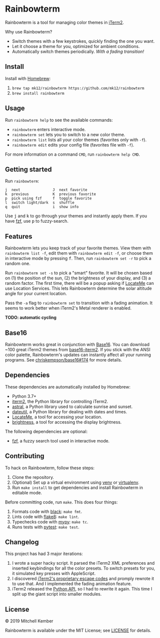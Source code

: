 # Rainbowterm

Rainbowterm is a tool for managing color themes in [iTerm2][].

Why use Rainbowterm?

- Switch themes with a few keystrokes, quickly finding the one you want.
- Let it choose a theme for you, optimized for ambient conditions.
- Automatically switch themes periodically. _With a fading transition!_

## Install

Install with [Homebrew][]:

1. `brew tap mk12/rainbowterm https://github.com/mk12/rainbowterm`
2. `brew install rainbowterm`

## Usage

Run `rainbowterm help` to see the available commands:

- `rainbowterm` enters interactive mode.
- `rainbowterm set` lets you to switch to a new color theme.
- `rainbowterm list` lists all your color themes (favorites only with `-f`).
- `rainbowterm edit` edits your config file (favorites file with `-f`).

For more information on a command `CMD`, run `rainbowterm help CMD`.

## Getting started

Run `rainbowterm`:

```
j  next               J  next favorite
k  previous           K  previous favorite
p  pick using fzf     f  toggle favorite
l  switch light/dark  s  shuffle
q  quit               i  show info
```

Use <kbd>j</kbd> and <kbd>k</kbd> to go through your themes and instantly apply them. If you have [fzf][], use <kbd>p</kbd> to fuzzy-search.

## Features

Rainbowterm lets you keep track of your favorite themes. View them with `rainbowterm list -f`, edit them with `rainbowterm edit -f`, or choose them in interactive mode by pressing <kbd>f</kbd>. Then, run `rainbowterm set -r` to pick a random one.

Run `rainbowterm set -s` to pick a "smart" favorite. It will be chosen based on (1) the position of the sun, (2) the brightness of your display, and (3) a random factor. The first time, there will be a popup asking if [LocateMe][] can use Location Services. This lets Rainbowterm determine the solar altitude angle for your current location.

Pass the `-a` flag to `rainbowterm set` to transition with a fading animation. It seems to work better when iTerm2's Metal renderer is enabled.

**TODO: automatic cycling**

## Base16

Rainbowterm works great in conjunction with [Base16][]. You can download ~100 great iTerm2 themes from [base16-iterm2][]. If you stick with the ANSI color palette, Rainbowterm's updates can instantly affect all your running programs. See [chriskempson/base16#174](https://github.com/chriskempson/base16/issues/174) for more details.

## Dependencies

These dependencies are automatically installed by Homebrew:

- Python 3.7+
- [iterm2][iterm2-py], the Python library for controlling iTerm2.
- [astral][], a Python library used to calculate sunrise and sunset.
- [dateutil][], a Python library for dealing with dates and times.
- [LocateMe][], a tool for accessing your location.
- [brightness][], a tool for accessing the display brightness.

The following dependencies are optional:

- [fzf][], a fuzzy search tool used in interactive mode.

## Contributing

To hack on Rainbowterm, follow these steps:

1. Clone the repository.
2. (Optional) Set up a virtual environment using  [venv][] or [virtualenv][].
3. Run `make install` to get dependencies and install Rainbowterm in editable mode.

Before committing code, run `make`. This does four things:

1. Formats code with [black][]: `make fmt`.
2. Lints code with [flake8][]: `make lint`.
3. Typechecks code with [mypy][]: `make tc`.
4. Runs tests with [pytest][]: `make test`.

## Changelog

This project has had 3 major iterations:

1. I wrote a super hacky script. It parsed the iTerm2 XML preferences and inserted keybindings for all the color presets. To switch presets for you, it simulated key presses with AppleScript.
2. I discovered [iTerm2's proprietary escape codes][escape] and promply rewrote it to use that. And I implemented the fading animation feature.
3. iTerm2 released the [Python API][python-api], so I had to rewrite it again. This time I split up the giant script into smaller modules.

## License

© 2019 Mitchell Kember

Rainbowterm is available under the MIT License; see [LICENSE](LICENSE.md) for details.

[astral]: https://github.com/sffjunkie/astral
[base16-iterm2]: https://github.com/martinlindhe/base16-iterm2
[Base16]: http://chriskempson.com/projects/base16
[black]: https://black.readthedocs.io/en/stable/
[brightness]: https://github.com/nriley/brightness
[dateutil]: https://github.com/dateutil/dateutil
[escape]: https://www.iterm2.com/documentation-escape-codes.html
[flake8]: http://flake8.pycqa.org/en/latest/
[fzf]: https://github.com/junegunn/fzf
[Homebrew]: https://brew.sh
[iterm2-py]: https://github.com/gnachman/iTerm2/tree/master/api/library/python/iterm2
[iTerm2]: https://iterm2.com
[LocateMe]: https://iharder.sourceforge.io/current/macosx/locateme
[mypy]: http://mypy-lang.org
[pytest]: https://pytest.readthedocs.io/en/latest/
[python-api]: https://www.iterm2.com/python-api/
[venv]: https://docs.python.org/3/library/venv.html
[virtualenv]: https://virtualenv.pypa.io/en/latest/
